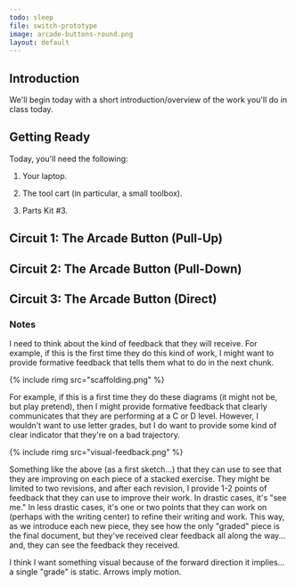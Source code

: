 ```yaml
---
todo: sleep
file: switch-prototype
image: arcade-buttons-round.png
layout: default
---
```


## Introduction

We'll begin today with a short introduction/overview of the work you'll do in class today.

## Getting Ready

Today, you'll need the following:

1. Your laptop.

1. The tool cart (in particular, a small toolbox).

1. Parts Kit #3.

## Circuit 1: The Arcade Button (Pull-Up)

## Circuit 2: The Arcade Button (Pull-Down)

## Circuit 3: The Arcade Button (Direct)

### Notes

I need to think about the kind of feedback that they will receive. For example, if this is the first time they do this kind of work, I might want to provide formative feedback that tells them what to do in the next chunk. 

{% include rimg src="scaffolding.png" %}

For example, if this is a first time they do these diagrams (it might not be, but play pretend), then I might provide formative feedback that clearly communicates that they are performing at a C or D level. However, I wouldn't want to use letter grades, but I do want to provide some kind of clear indicator that they're on a bad trajectory.

{% include rimg src="visual-feedback.png" %}

Something like the above (as a first sketch...) that they can use to see that they are improving on each piece of a stacked exercise. They might be limited to two revisions, and after each revision, I provide 1-2 points of feedback that they can use to improve their work. In drastic cases, it's "see me." In less drastic cases, it's one or two points that they can work on (perhaps with the writing center) to refine their writing and work. This way, as we introduce each new piece, they see how the only "graded" piece is the final document, but they've received clear feedback all along the way... and, they can see the feedback they received.

I think I want something visual because of the forward direction it implies... a single "grade" is static. Arrows imply motion.


